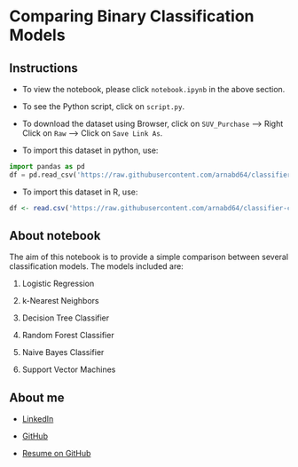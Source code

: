 # Comparing Binary Classification Models

## Instructions

- To view the notebook, please click `notebook.ipynb` in the above section.

-  To see the Python script, click on `script.py`. 

- To download the dataset using Browser, click on `SUV_Purchase` --> Right Click on `Raw` --> Click on `Save Link As`. 

- To import this dataset in python,  use:

```python
import pandas as pd
df = pd.read_csv('https://raw.githubusercontent.com/arnabd64/classifier-comparison-1/main/SUV_Purchase.csv')
```

- To import this dataset in R, use:

```r
df <- read.csv('https://raw.githubusercontent.com/arnabd64/classifier-comparison-1/main/SUV_Purchase.csv')
```

## About notebook

The aim of this notebook is to provide a simple comparison between several classification models. The models included are:

1. Logistic Regression

2. k-Nearest Neighbors

3. Decision Tree Classifier

4. Random Forest Classifier

5. Naive Bayes Classifier

6. Support Vector Machines

## About me

- [LinkedIn](https://github.com/arnabd64/resume/blob/main/linkedin.com/in/arnab-dhar)

- [GitHub](https://github.com/arnabd64)

- [Resume on GitHub](https://github.com/arnabd64/resume)